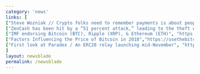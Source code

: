 ```yaml
---
category: 'news'
links: [
["Steve Wozniak // Crypto folks need to remember payments is about people — not about price", "https://www.forbes.com/sites/billybambrough/2018/06/04/money2020-the-woz-reminds-the-bitcoin-and-cryptocurrency-community-whats-important/#65c393092528"],
["ZenCash has been hit by a “51 percent attack,” leading to the theft of hundreds of thousands of dollars worth of tokens","https://www.digitaltrends.com/computing/zencash-attack-blockchain-bitcoin/"],
["IMF endorsing Bitcoin (BTC), Ripple (XRP), & Ethereum (ETH)", "https://cryptorecorder.com/2018/06/04/is-the-imf-endorsing-bitcoin-btc-ripple-xrp-ethereum-eth-the-future-looks-bright/"],
["Factors Influencing the Price of Bitcoin in 2018","https://usethebitcoin.com/factors-influencing-the-price-of-bitcoin-in-2018/"],
["First look at Paradex / An ERC20 relay launching mid-November", "https://medium.com/paradex/paradex-first-look-e11260232354"]
]
layout: newsblade
permalink: /newsblade
---
```

